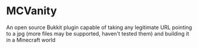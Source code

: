 MCVanity
========

An open source Bukkit plugin capable of taking any legitimate URL pointing to a jpg (more files may be supported, haven't tested them) and building it in a Minecraft world
